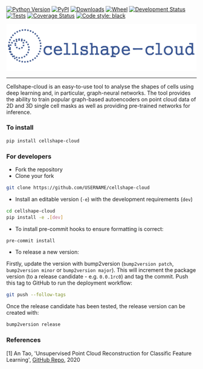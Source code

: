 [![Python Version](https://img.shields.io/pypi/pyversions/cellshape-cloud.svg)](https://pypi.org/project/cellshape-cloud)
[![PyPI](https://img.shields.io/pypi/v/cellshape-cloud.svg)](https://pypi.org/project/cellshape-cloud)
[![Downloads](https://pepy.tech/badge/cellshape-cloud)](https://pepy.tech/project/cellshape-cloud)
[![Wheel](https://img.shields.io/pypi/wheel/cellshape-cloud.svg)](https://pypi.org/project/cellshape-cloud)
[![Development Status](https://img.shields.io/pypi/status/cellshape-cloud.svg)](https://github.com/Sentinal4D/cellshape-cloud)
[![Tests](https://img.shields.io/github/workflow/status/Sentinal4D/cellshape-cloud/tests)](
    https://github.com/Sentinal4D/cellshape-cloud/actions)
[![Coverage Status](https://coveralls.io/repos/github/Sentinal4D/cellshape-cloud/badge.svg?branch=master)](https://coveralls.io/github/Sentinal4D/cellshape-cloud?branch=master)
[![Code style: black](https://img.shields.io/badge/code%20style-black-000000.svg)](https://github.com/psf/black)

<img src="https://github.com/DeVriesMatt/cellshape-cloud/blob/main/img/cellshape_cloud.png" 
     alt="Cellshape logo by Matt De Vries">
___
Cellshape-cloud is an easy-to-use tool to analyse the shapes of cells using deep learning and, in particular, graph-neural networks. The tool provides the ability to train popular graph-based autoencoders on point cloud data of 2D and 3D single cell masks as well as providing pre-trained networks for inference.



### To install
```bash
pip install cellshape-cloud
```

### For developers
* Fork the repository
* Clone your fork
```bash
git clone https://github.com/USERNAME/cellshape-cloud 
```
* Install an editable version (`-e`) with the development requirements (`dev`)
```bash
cd cellshape-cloud
pip install -e .[dev] 
```
* To install pre-commit hooks to ensure formatting is correct:
```bash
pre-commit install
```

* To release a new version:

Firstly, update the version with bump2version (`bump2version patch`, 
`bump2version minor` or `bump2version major`). This will increment the 
package version (to a release candidate - e.g. `0.0.1rc0`) and tag the 
commit. Push this tag to GitHub to run the deployment workflow:

```bash
git push --follow-tags
```

Once the release candidate has been tested, the release version can be created with:

```bash
bump2version release
```

### References
[1] An Tao, 'Unsupervised Point Cloud Reconstruction for Classific Feature Learning', [GitHub Repo](https://github.com/AnTao97/UnsupervisedPointCloudReconstruction), 2020
